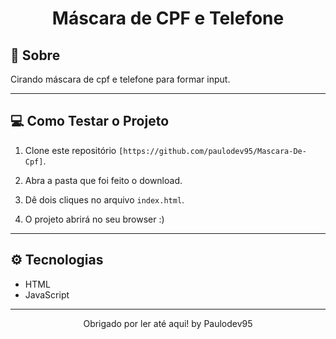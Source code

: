 <h1 align="center"> Máscara de CPF e Telefone </h1>




## 📖 Sobre

Cirando máscara de cpf e telefone para formar input.

---
## 💻 Como Testar o Projeto

1. Clone este repositório `[https://github.com/paulodev95/Mascara-De-Cpf]`.

2. Abra a pasta que foi feito o download.

3. Dê dois cliques no arquivo `index.html`.

4. O projeto abrirá no seu browser :)

---
## ⚙ Tecnologias
 - HTML
 - JavaScript
 ---

<p align="center">Obrigado por ler até aqui!  by Paulodev95 </p>
